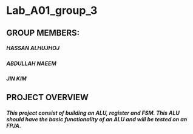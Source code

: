 # Lab_A01_group_3

## GROUP MEMBERS:
##### HASSAN ALHUJHOJ
##### ABDULLAH NAEEM
##### JIN KIM

## PROJECT OVERVIEW
#####    This project consist of building an ALU, register and FSM. This ALU should have the basic functionality of an ALU and will be tested on an FPJA.